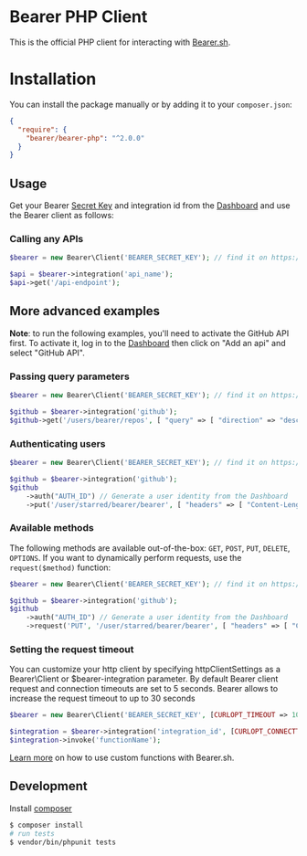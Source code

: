 # Bearer PHP Client

This is the official PHP client for interacting with [Bearer.sh](https://www.bearer.sh).

# Installation

You can install the package manually or by adding it to your `composer.json`:

```json
{
  "require": {
    "bearer/bearer-php": "^2.0.0"
  }
}
```

## Usage

Get your Bearer [Secret Key](https://app.bearer.sh/keys) and integration id from the [Dashboard](https://app.bearer.sh) and use the Bearer client as follows:

### Calling any APIs

```php
$bearer = new Bearer\Client('BEARER_SECRET_KEY'); // find it on https://app.bearer.sh/keys

$api = $bearer->integration('api_name');
$api->get('/api-endpoint');
```

## More advanced examples

**Note**: to run the following examples, you'll need to activate the GitHub API first. To activate it, log in to the [Dashboard](https://app.bearer.sh) then click on "Add an api" and select "GitHub API".

### Passing query parameters

```php
$bearer = new Bearer\Client('BEARER_SECRET_KEY'); // find it on https://app.bearer.sh/keys

$github = $bearer->integration('github');
$github->get('/users/bearer/repos', [ "query" => [ "direction" => "desc" ] ]);
```

### Authenticating users

```php
$bearer = new Bearer\Client('BEARER_SECRET_KEY'); // find it on https://app.bearer.sh/keys

$github = $bearer->integration('github');
$github
    ->auth("AUTH_ID") // Generate a user identity from the Dashboard
    ->put('/user/starred/bearer/bearer', [ "headers" => [ "Content-Length" => 0 ] ]);
```

### Available methods

The following methods are available out-of-the-box: `GET`, `POST`, `PUT`, `DELETE`, `OPTIONS`. If you want to dynamically perform requests, use the `request($method)` function:

```php
$bearer = new Bearer\Client('BEARER_SECRET_KEY'); // find it on https://app.bearer.sh/keys

$github = $bearer->integration('github');
$github
    ->auth("AUTH_ID") // Generate a user identity from the Dashboard
    ->request('PUT', '/user/starred/bearer/bearer', [ "headers" => [ "Content-Length" => 0 ] ]);
```

### Setting the request timeout

You can customize your http client by specifying httpClientSettings as a Bearer\Client or $bearer-integration parameter. By default Bearer client request and connection timeouts are set to 5 seconds. Bearer allows to increase the request timeout to up to 30 seconds

``` php
$bearer = new Bearer\Client('BEARER_SECRET_KEY', [CURLOPT_TIMEOUT => 10]); // sets timeout to 10 seconds

$integration = $bearer->integration('integration_id', [CURLOPT_CONNECTTIMEOUT => 1]); // sets connect timeout to 1 second
$integration->invoke('functionName');

```

[Learn more](https://docs.bearer.sh/working-with-bearer/manipulating-apis) on how to use custom functions with Bearer.sh.

## Development

Install [composer](https://getcomposer.org/)
```bash
$ composer install
# run tests
$ vendor/bin/phpunit tests
```
